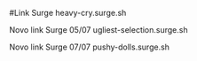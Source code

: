#Link Surge
heavy-cry.surge.sh

Novo link Surge 05/07
ugliest-selection.surge.sh

Novo link Surge 07/07
pushy-dolls.surge.sh
#